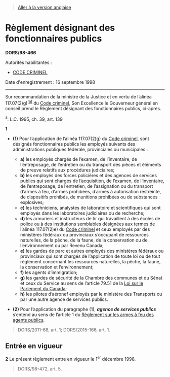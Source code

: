 > [Aller à la version anglaise](/en/Regulations/Statutory%20Orders%20and%20Regulations/98/466.md)

# Règlement désignant des fonctionnaires publics

**DORS/98-466**

Autorités habilitantes : 
- [CODE CRIMINEL](/fr/Lois/Lois%20révisées%20du%20Canada/C/C-46.md)

Date d'enregistrement : 16 septembre 1998

----------

Sur recommandation de la ministre de la Justice et en vertu de l’alinéa 117.07(2)g)<sup><a href='#nbpa_f'>[a]</a></sup> du [Code criminel](/fr/Lois/Lois%20révisées%20du%20Canada/C/C-46.md), Son Excellence le Gouverneur général en conseil prend le Règlement désignant des fonctionnaires publics, ci-après.

<a name='nbpa_f'><sup>a</sup></a>: L.C. 1995, ch. 39, art. 139<br />



**1** 

- **(1)** Pour l’application de l’alinéa 117.07(2)g) du [Code criminel](/fr/Lois/Lois%20révisées%20du%20Canada/C/C-46.md), sont désignés fonctionnaires publics les employés suivants des administrations publiques fédérale, provinciales ou municipales :
	- **a)** les employés chargés de l’examen, de l’inventaire, de l’entreposage, de l’entretien ou du transport des pièces et éléments de preuve relatifs aux procédures judiciaires;
	- **b)** les employés des forces policières et des agences de services publics qui sont chargés de l’acquisition, de l’examen, de l’inventaire, de l’entreposage, de l’entretien, de l’assignation ou du transport d’armes à feu, d’armes prohibées, d’armes à autorisation restreinte, de dispositifs prohibés, de munitions prohibées ou de substances explosives;
	- **c)** les techniciens, analystes de laboratoire et scientifiques qui sont employés dans les laboratoires judiciaires ou de recherche;
	- **d)** les armuriers et instructeurs de tir qui travaillent à des écoles de police ou à des institutions semblables désignées aux termes de l’alinéa 117.07(2)e) du [Code criminel](/fr/Lois/Lois%20révisées%20du%20Canada/C/C-46.md) et ceux employés par des ministères fédéraux ou provinciaux s’occupant de ressources naturelles, de la pêche, de la faune, de la conservation ou de l’environnement ou par Revenu Canada;
	- **e)** les gardes de parc et autres employés des ministères fédéraux ou provinciaux qui sont chargés de l’application de toute loi ou de tout règlement concernant les ressources naturelles, la pêche, la faune, la conservation et l’environnement;
	- **f)** les agents d’immigration;
	- **g)** les gardes de sécurité de la Chambre des communes et du Sénat et ceux du Service au sens de l’article 79.51 de la [Loi sur le Parlement du Canada](/fr/Lois/Lois%20révisées%20du%20Canada/P/P-1.md);
	- **h)** les pilotes d’aéronef employés par le ministère des Transports ou par une autre agence de services publics.

- **(2)** Pour l’application du paragraphe (1), ***agence de services publics*** s’entend au sens de l’article 1 du [Règlement sur les armes à feu des agents publics](/fr/Règlements/Décrets,%20ordonnances%20et%20règlements%20statutaires/98/203.md).
> DORS/2011-68, art. 1; DORS/2015-166, art. 1.





## Entrée en vigueur


**2** Le présent règlement entre en vigueur le 1<sup>er</sup> décembre 1998.
> DORS/98-472, art. 5.



